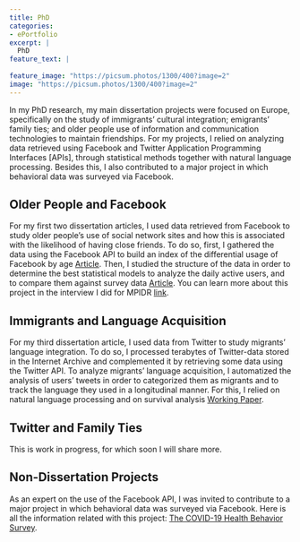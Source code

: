 ```yaml
---
title: PhD
categories:
- ePortfolio
excerpt: |
  PhD
feature_text: |
   
feature_image: "https://picsum.photos/1300/400?image=2"
image: "https://picsum.photos/1300/400?image=2"
---
```


In my PhD research, my main dissertation projects were focused on Europe, specifically on the study of immigrants’ cultural integration; emigrants’ family ties; and older people use of information and communication technologies to maintain friendships. For my projects, I relied on analyzing data retrieved using Facebook and Twitter Application Programming Interfaces [APIs], through statistical methods together with natural language processing. Besides this, I also contributed to a major project in which behavioral data was surveyed via Facebook.


## Older People and Facebook

For my first two dissertation articles, I used data retrieved from Facebook to study older people’s use of social network sites and how this is associated with the likelihood of having close friends. To do so, first, I gathered the data using the Facebook API to build an index of the differential usage of Facebook by age [Article](https://ojs.aaai.org/index.php/ICWSM/article/view/3263). Then, I studied the structure of the data in order to determine the best statistical models to analyze the daily active users, and to compare them against survey data [Article](https://link.springer.com/article/10.1007/s11113-021-09682-3). You can learn more about this project in the interview I did for MPIDR [link](https://www.demogr.mpg.de/en/news_events_6123/news_press_releases_4630/news/do_migrants_over_50_use_social_media_to_maintain_friendships_9858).

## Immigrants and Language Acquisition

For my third dissertation article, I used data from Twitter to study migrants’ language integration. To do so, I processed terabytes of Twitter-data stored in the Internet Archive and complemented it by retrieving some data using the Twitter API. To analyze migrants’ language acquisition, I automatized the analysis of users’ tweets in order to categorized them as migrants and to track the language they used in a longitudinal manner. For this, I relied on natural language processing and on survival analysis [Working Paper](https://osf.io/preprints/socarxiv/bs4hk/). 

## Twitter and Family Ties

This is work in progress, for which soon I will share more.


## Non-Dissertation Projects

As an expert on the use of the Facebook API, I was invited to contribute to a major project in which behavioral data was surveyed via Facebook. Here is all the information related with this project: [The COVID-19 Health Behavior Survey](https://www.demogr.mpg.de/en/research_6120/digital_and_computational_demography_5555/social_and_environmental_dynamics_6603/the_covid_19_health_behavior_survey_9829).








